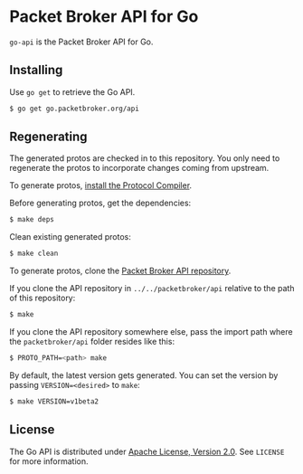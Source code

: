 # Packet Broker API for Go

`go-api` is the Packet Broker API for Go.

## Installing

Use `go get` to retrieve the Go API.

```bash
$ go get go.packetbroker.org/api
```

## Regenerating

The generated protos are checked in to this repository. You only need to regenerate the protos to incorporate changes coming from upstream.

To generate protos, [install the Protocol Compiler](https://github.com/protocolbuffers/protobuf#protocol-compiler-installation).

Before generating protos, get the dependencies:

```bash
$ make deps
```

Clean existing generated protos:

```bash
$ make clean
```

To generate protos, clone the [Packet Broker API repository](https://github.com/packetbroker/api).

If you clone the API repository in `../../packetbroker/api` relative to the path of this repository:

```bash
$ make
```

If you clone the API repository somewhere else, pass the import path where the `packetbroker/api` folder resides like this:

```bash
$ PROTO_PATH=<path> make
```

By default, the latest version gets generated. You can set the version by passing `VERSION=<desired>` to `make`:

```bash
$ make VERSION=v1beta2
```

## License

The Go API is distributed under [Apache License, Version 2.0](https://www.apache.org/licenses/LICENSE-2.0). See `LICENSE` for more information.
